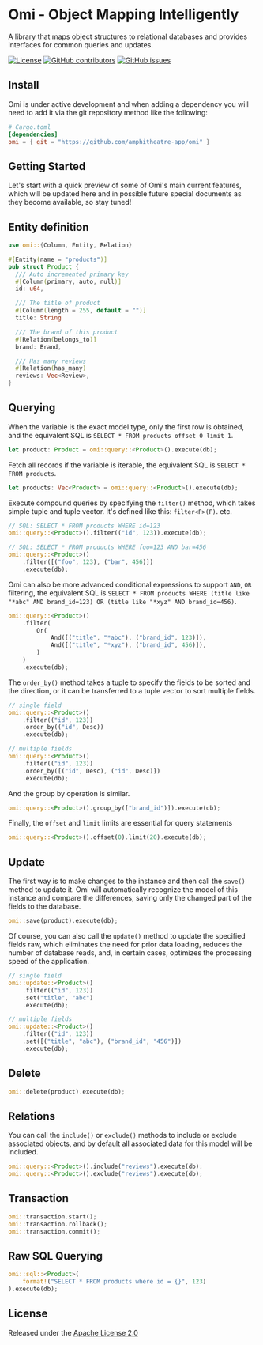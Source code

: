 # Omi - Object Mapping Intelligently

A library that maps object structures to relational databases and provides
interfaces for common queries and updates.

[![License](https://img.shields.io/github/license/amphitheatre-app/omi)](https://github.com/amphitheatre-app/omi/blob/master/LICENSE)
[![GitHub contributors](https://img.shields.io/github/contributors/amphitheatre-app/omi)](https://github.com/amphitheatre-app/omi/graphs/contributors)
[![GitHub issues](https://img.shields.io/github/issues/amphitheatre-app/omi)](https://github.com/amphitheatre-app/omi/issues)

## Install

Omi is under active development and when adding a dependency you will need to
add it via the git repository method like the following:

```toml
# Cargo.toml
[dependencies]
omi = { git = "https://github.com/amphitheatre-app/omi" }
```

## Getting Started

Let's start with a quick preview of some of Omi's main current features, which
will be updated here and in possible future special documents as they become
available, so stay tuned!

## Entity definition

```rust
use omi::{Column, Entity, Relation}

#[Entity(name = "products")]
pub struct Product {
  /// Auto incremented primary key
  #[Column(primary, auto, null)]
  id: u64,

  /// The title of product
  #[Column(length = 255, default = "")]
  title: String

  /// The brand of this product
  #[Relation(belongs_to)]
  brand: Brand,

  /// Has many reviews
  #[Relation(has_many)
  reviews: Vec<Review>,
}
```

## Querying

When the variable is the exact model type, only the first row is obtained, and
the equivalent SQL is `SELECT * FROM products offset 0 limit 1`.

```rust
let product: Product = omi::query::<Product>().execute(db);
```
Fetch all records if the variable is iterable, the equivalent SQL is `SELECT *
FROM products`.

```rust
let products: Vec<Product> = omi::query::<Product>().execute(db);
```

Execute compound queries by specifying the `filter()` method, which takes simple
tuple and tuple vector. It's defined like this: `filter<F>(F)`.
etc.

```rust
// SQL: SELECT * FROM products WHERE id=123
omi::query::<Product>().filter(("id", 123)).execute(db);

// SQL: SELECT * FROM products WHERE foo=123 AND bar=456
omi::query::<Product>()
    .filter([("foo", 123), ("bar", 456)])
    .execute(db);
```

Omi can also be more advanced conditional expressions to support `AND`, `OR`
filtering, the equivalent SQL is `SELECT * FROM products WHERE (title like
"*abc" AND brand_id=123) OR (title like "*xyz" AND brand_id=456)`.

```rust
omi::query::<Product>()
    .filter(
        Or(
            And([("title", "*abc"), ("brand_id", 123)]),
            And([("title", "*xyz"), ("brand_id", 456)]),
        )
    )
    .execute(db);
```

The `order_by()` method takes a tuple to specify the fields to be sorted and the
direction, or it can be transferred to a tuple vector to sort multiple fields.

```rust
// single field
omi::query::<Product>()
    .filter(("id", 123))
    .order_by(("id", Desc))
    .execute(db);

// multiple fields
omi::query::<Product>()
    .filter(("id", 123))
    .order_by([("id", Desc), ("id", Desc)])
    .execute(db);
```

And the group by operation is similar.

```rust
omi::query::<Product>().group_by(["brand_id")]).execute(db);
```

Finally, the `offset` and `limit` limits are essential for query statements

```rust
omi::query::<Product>().offset(0).limit(20).execute(db);
```

## Update

The first way is to make changes to the instance and then call the `save()` method
to update it. Omi will automatically recognize the model of this instance and
compare the differences, saving only the changed part of the fields to the
database.

```rust
omi::save(product).execute(db);
```

Of course, you can also call the `update()` method to update the specified fields
raw, which eliminates the need for prior data loading, reduces the number of
database reads, and, in certain cases, optimizes the processing speed of the
application.

```rust
// single field
omi::update::<Product>()
    .filter(("id", 123))
    .set("title", "abc")
    .execute(db);

// multiple fields
omi::update::<Product>()
    .filter(("id", 123))
    .set([("title", "abc"), ("brand_id", "456")])
    .execute(db);
```

## Delete

```rust
omi::delete(product).execute(db);
```

## Relations

You can call the `include()` or `exclude()` methods to include or exclude associated
objects, and by default all associated data for this model will be included.

```rust
omi::query::<Product>().include("reviews").execute(db);
omi::query::<Product>().exclude("reviews").execute(db);
```

## Transaction

```rust
omi::transaction.start();
omi::transaction.rollback();
omi::transaction.commit();
```

## Raw SQL Querying

```rust
omi::sql::<Product>(
    format!("SELECT * FROM products where id = {}", 123)
).execute(db);
```

## License

Released under the [Apache License 2.0](https://github.com/amphitheatre-app/amphitheatre/blob/master/LICENSE)
